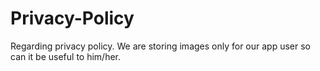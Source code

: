 # Privacy-Policy
Regarding privacy policy.
We are storing images only for our app user so can it be useful to him/her.
